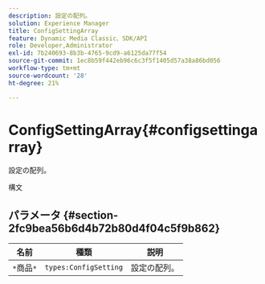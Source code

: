 ```yaml
---
description: 設定の配列。
solution: Experience Manager
title: ConfigSettingArray
feature: Dynamic Media Classic、SDK/API
role: Developer,Administrator
exl-id: 7b240693-8b3b-4765-9cd9-a6125da77f54
source-git-commit: 1ec8b59f442eb96c6c3f5f1405d57a38a86bd056
workflow-type: tm+mt
source-wordcount: '28'
ht-degree: 21%

---
```


# ConfigSettingArray{#configsettingarray}

設定の配列。

構文

## パラメータ {#section-2fc9bea56b6d4b72b80d4f04c5f9b862}

| 名前 | 種類 | 説明 |
|---|---|---|
| `*`商品`*` | `types:ConfigSetting` | 設定の配列。 |

